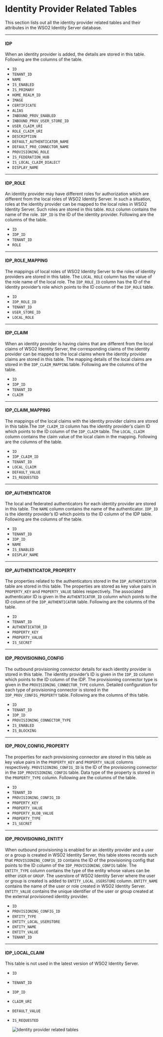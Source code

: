# Identity Provider Related Tables

This section lists out all the identity provider related tables and
their attributes in the WSO2 Identity Server database.

---

#### IDP

When an identity provider is added, the details are stored in this
table. Following are the columns of the table.

-   `ID`
-   `TENANT_ID`
-   `NAME`
-   `IS_ENABLED`
-   `IS_PRIMARY`
-   `HOME_REALM_ID`
-   `IMAGE`
-   `CERTIFICATE`
-   `ALIAS`
-   `INBOUND_PROV_ENABLED`
-   `INBOUND_PROV_USER_STORE_ID`
-   `USER_CLAIM_URI`
-   `ROLE_CLAIM_URI`
-   `DESCRIPTION`
-   `DEFAULT_AUTHENTICATOR_NAME`
-   `DEFAULT_PRO_CONNECTOR_NAME`
-   `PROVISIONING_ROLE`
-   `IS_FEDERATION_HUB`
-   `IS_LOCAL_CLAIM_DIALECT`
-   `DISPLAY_NAME`

---

#### IDP_ROLE

An identity provider may have different roles for authorization which
are different from the local roles of WSO2 Identity Server. In such a
situation, roles at the identity provider can be mapped to the local
roles in WSO2 Identity Server. Such roles are stored in this table. `ROLE` column contains the name of the role. `IDP_ID`
is the ID of the identity provider. Following are the columns of the
table.

-   `ID`
-   `IDP_ID`
-   `TENANT_ID`
-   `ROLE`

---

#### IDP_ROLE_MAPPING

The mappings of local roles of WSO2 Identity Server to the roles of
identity providers are stored in this table. The `LOCAL_ROLE` column has the
value of the role name of the local role. The `IDP_ROLE_ID` column has the
ID of the identity provider’s role which points to the ID column of the
`IDP_ROLE` table.

-   `ID`
-   `IDP_ROLE_ID`
-   `TENANT_ID`
-   `USER_STORE_ID`
-   `LOCAL_ROLE`

---

#### IDP_CLAIM

When an identity provider is having claims that are different from the
local claims of WSO2 Identity Server, the corresponding claims of the
identity provider can be mapped to the local claims where the identity
provider claims are stored in this table. The mapping details of the
local claims are stored in the `IDP_CLAIM_MAPPING` table. Following are the
columns of the table.

-   `ID`
-   `IDP_ID`
-   `TENANT_ID`
-   `CLAIM`

---

#### IDP_CLAIM_MAPPING

The mappings of the local claims with the identity provider claims are
stored in this table.The `IDP_CLAIM_ID` column has the identity provider’s
claim ID which points to the ID column of the `IDP_CLAIM` table.
The `LOCAL_CLAIM` column contains the claim value of the local claim in the
mapping. Following are the columns of the table.

-   `ID`
-   `IDP_CLAIM_ID`
-   `TENANT_ID`
-   `LOCAL_CLAIM`
-   `DEFAULT_VALUE`
-   `IS_REQUESTED`

---

#### IDP_AUTHENTICATOR

The local and federated authenticators for each identity provider are
stored in this table. The `NAME` column contains the name of the
authenticator. `IDP_ID` is the identity provider’s ID which points to the
ID column of the IDP table. Following are the columns of the table.

-   `ID`
-   `TENANT_ID`
-   `IDP_ID`
-   `NAME`
-   `IS_ENABLED`
-   `DISPLAY_NAME`

---

#### IDP_AUTHENTICATOR_PROPERTY

The properties related to the authenticators stored in the
`IDP_AUTHENTICATOR` table are stored in this table. The properties are
stored as key value pairs in `PROPERTY_KEY` and `PROPERTY_VALUE` tables
respectively. The associated authenticator ID is given in the
`AUTHENTICATOR_ID` column which points to the ID column of the
`IDP_AUTHENTICATOR` table. Following are the columns of the table.

-   `ID`
-   `TENANT_ID`
-   `AUTHENTICATOR_ID`
-   `PROPERTY_KEY`
-   `PROPERTY_VALUE`
-   `IS_SECRET`

---

#### IDP_PROVISIONING_CONFIG

The outbound provisioning connector details for each identity provider
is stored in this table. The identity provider’s ID is given in the
`IDP_ID` column which points to the ID column of the IDP. The provisioning
connector type is given in the `PROVISIONING_CONNECTOR_TYPE` column.
Detailed configuration for each type of provisioning connector is stored
in the `IDP_PROV_CONFIG_PROPERTY` table. Following are the columns of this
table.

-   `ID`
-   `TENANT_ID`
-   `IDP_ID`
-   `PROVISIONING_CONNECTOR_TYPE`
-   `IS_ENABLED`
-   `IS_BLOCKING`

---

#### IDP_PROV_CONFIG_PROPERTY

The properties for each provisioning connector are stored in this table
as key value pairs in the `PROPERTY_KEY` and `PROPERTY_VALUE` columns
respectively. `PROVISIONING_CONFIG_ID` is the ID of the provisioning
connector in the `IDP_PROVISIONING_CONFIG` table. Data type of the property
is stored in the `PROPERTY_TYPE` column. Following are the columns of the
table.

-   `ID`
-   `TENANT_ID`
-   `PROVISIONING_CONFIG_ID`
-   `PROPERTY_KEY`
-   `PROPERTY_VALUE`
-   `PROPERTY_BLOB_VALUE`
-   `PROPERTY_TYPE`
-   `IS_SECRET`

---

#### IDP_PROVISIONING_ENTITY

When outbound provisioning is enabled for an identity provider and a
user or a group is created in WSO2 Identity Server, this table stores
records such that `PROVISIONING_CONFIG_ID` contains the ID of the
provisioning config that points to the ID column of the
`IDP_PROVISIONING_CONFIG` table. The `ENTITY_TYPE` column contains the type
of the entity whose values can be either `USER` or `GROUP`. The userstore of WSO2 Identity Server where the user or group is created is added to
`ENTITY_LOCAL_USERSTORE` column. `ENTITY_NAME` contains the name of the
user or role created in WSO2 Identity Server. `ENTITY_VALUE` contains the
unique identifier of the user or group created at the external
provisioned identity provider.

-   `ID`
-   `PROVISIONING_CONFIG_ID`
-   `ENTITY_TYPE`
-   `ENTITY_LOCAL_USERSTORE`
-   `ENTITY_NAME`
-   `ENTITY_VALUE`
-   `TENANT_ID`

---

#### IDP_LOCAL_CLAIM

This table is not used in the latest version of WSO2 Identity Server.

-   `ID`
-   `TENANT_ID`
-   `IDP_ID`
-   `CLAIM_URI`
-   `DEFAULT_VALUE`
-   `IS_REQUESTED`  
      
      
    ![Identity provider related tables](../../../assets/img/deploy/identity-provider-related-tables.png) 
